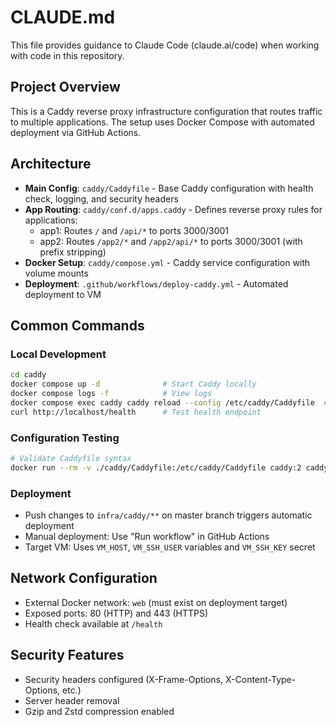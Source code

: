 # CLAUDE.md

This file provides guidance to Claude Code (claude.ai/code) when working with code in this repository.

## Project Overview
This is a Caddy reverse proxy infrastructure configuration that routes traffic to multiple applications. The setup uses Docker Compose with automated deployment via GitHub Actions.

## Architecture
- **Main Config**: `caddy/Caddyfile` - Base Caddy configuration with health check, logging, and security headers
- **App Routing**: `caddy/conf.d/apps.caddy` - Defines reverse proxy rules for applications:
  - app1: Routes `/` and `/api/*` to ports 3000/3001
  - app2: Routes `/app2/*` and `/app2/api/*` to ports 3000/3001 (with prefix stripping)
- **Docker Setup**: `caddy/compose.yml` - Caddy service configuration with volume mounts
- **Deployment**: `.github/workflows/deploy-caddy.yml` - Automated deployment to VM

## Common Commands

### Local Development
```bash
cd caddy
docker compose up -d              # Start Caddy locally
docker compose logs -f            # View logs
docker compose exec caddy caddy reload --config /etc/caddy/Caddyfile  # Reload config
curl http://localhost/health      # Test health endpoint
```

### Configuration Testing
```bash
# Validate Caddyfile syntax
docker run --rm -v ./caddy/Caddyfile:/etc/caddy/Caddyfile caddy:2 caddy validate --config /etc/caddy/Caddyfile
```

### Deployment
- Push changes to `infra/caddy/**` on master branch triggers automatic deployment
- Manual deployment: Use "Run workflow" in GitHub Actions
- Target VM: Uses `VM_HOST`, `VM_SSH_USER` variables and `VM_SSH_KEY` secret

## Network Configuration
- External Docker network: `web` (must exist on deployment target)
- Exposed ports: 80 (HTTP) and 443 (HTTPS)
- Health check available at `/health`

## Security Features
- Security headers configured (X-Frame-Options, X-Content-Type-Options, etc.)
- Server header removal
- Gzip and Zstd compression enabled